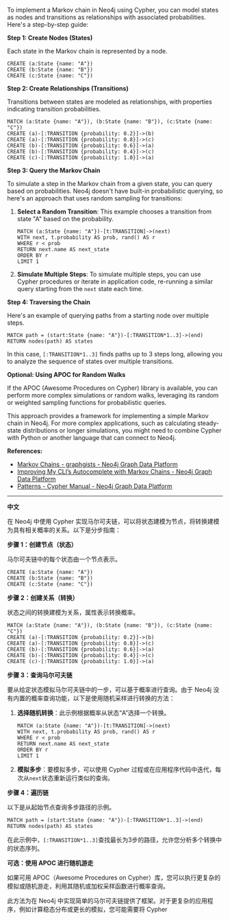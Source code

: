 To implement a Markov chain in Neo4j using Cypher, you can model states as nodes and transitions as relationships with associated probabilities. Here's a step-by-step guide:

**Step 1: Create Nodes (States)**

Each state in the Markov chain is represented by a node.

```cypher
CREATE (a:State {name: "A"})
CREATE (b:State {name: "B"})
CREATE (c:State {name: "C"})
```

**Step 2: Create Relationships (Transitions)**

Transitions between states are modeled as relationships, with properties indicating transition probabilities.

```cypher
MATCH (a:State {name: "A"}), (b:State {name: "B"}), (c:State {name: "C"})
CREATE (a)-[:TRANSITION {probability: 0.2}]->(b)
CREATE (a)-[:TRANSITION {probability: 0.8}]->(c)
CREATE (b)-[:TRANSITION {probability: 0.6}]->(a)
CREATE (b)-[:TRANSITION {probability: 0.4}]->(c)
CREATE (c)-[:TRANSITION {probability: 1.0}]->(a)
```

**Step 3: Query the Markov Chain**

To simulate a step in the Markov chain from a given state, you can query based on probabilities. Neo4j doesn't have built-in probabilistic querying, so here's an approach that uses random sampling for transitions:

1. **Select a Random Transition**: This example chooses a transition from state "A" based on the probability.

   ```cypher
   MATCH (a:State {name: "A"})-[t:TRANSITION]->(next)
   WITH next, t.probability AS prob, rand() AS r
   WHERE r < prob
   RETURN next.name AS next_state
   ORDER BY r
   LIMIT 1
   ```

2. **Simulate Multiple Steps**: To simulate multiple steps, you can use Cypher procedures or iterate in application code, re-running a similar query starting from the `next` state each time.

**Step 4: Traversing the Chain**

Here's an example of querying paths from a starting node over multiple steps.

```cypher
MATCH path = (start:State {name: "A"})-[:TRANSITION*1..3]->(end)
RETURN nodes(path) AS states
```

In this case, `[:TRANSITION*1..3]` finds paths up to 3 steps long, allowing you to analyze the sequence of states over multiple transitions.

**Optional: Using APOC for Random Walks**

If the APOC (Awesome Procedures on Cypher) library is available, you can perform more complex simulations or random walks, leveraging its random or weighted sampling functions for probabilistic queries.

This approach provides a framework for implementing a simple Markov chain in Neo4j. For more complex applications, such as calculating steady-state distributions or longer simulations, you might need to combine Cypher with Python or another language that can connect to Neo4j.

**References:**

- [Markov Chains - graphgists - Neo4j Graph Data Platform](https://neo4j.com/graphgists/markov-chains/)
- [Improving My CLI’s Autocomplete with Markov Chains - Neo4j Graph Data Platform](https://neo4j.com/blog/cli-markov-chains/)
- [Patterns - Cypher Manual - Neo4j Graph Data Platform](https://neo4j.com/docs/cypher-manual/current/patterns/)

---

**中文**

在 Neo4j 中使用 Cypher 实现马尔可夫链，可以将状态建模为节点，将转换建模为具有相关概率的关系。以下是分步指南：

**步骤 1：创建节点（状态）**

马尔可夫链中的每个状态由一个节点表示。

```cypher
CREATE (a:State {name: "A"})
CREATE (b:State {name: "B"})
CREATE (c:State {name: "C"})
```

**步骤 2：创建关系（转换）**

状态之间的转换建模为关系，属性表示转换概率。

```cypher
MATCH (a:State {name: "A"}), (b:State {name: "B"}), (c:State {name: "C"})
CREATE (a)-[:TRANSITION {probability: 0.2}]->(b)
CREATE (a)-[:TRANSITION {probability: 0.8}]->(c)
CREATE (b)-[:TRANSITION {probability: 0.6}]->(a)
CREATE (b)-[:TRANSITION {probability: 0.4}]->(c)
CREATE (c)-[:TRANSITION {probability: 1.0}]->(a)
```

**步骤 3：查询马尔可夫链**

要从给定状态模拟马尔可夫链中的一步，可以基于概率进行查询。由于 Neo4j 没有内置的概率查询功能，以下是使用随机采样进行转换的方法：

1. **选择随机转换**：此示例根据概率从状态“A”选择一个转换。

   ```cypher
   MATCH (a:State {name: "A"})-[t:TRANSITION]->(next)
   WITH next, t.probability AS prob, rand() AS r
   WHERE r < prob
   RETURN next.name AS next_state
   ORDER BY r
   LIMIT 1
   ```

2. **模拟多步**：要模拟多步，可以使用 Cypher 过程或在应用程序代码中迭代，每次从`next`状态重新运行类似的查询。

**步骤 4：遍历链**

以下是从起始节点查询多步路径的示例。

```cypher
MATCH path = (start:State {name: "A"})-[:TRANSITION*1..3]->(end)
RETURN nodes(path) AS states
```

在此示例中，`[:TRANSITION*1..3]`查找最长为3步的路径，允许您分析多个转换中的状态序列。

**可选：使用 APOC 进行随机游走**

如果可用 APOC（Awesome Procedures on Cypher）库，您可以执行更复杂的模拟或随机游走，利用其随机或加权采样函数进行概率查询。

此方法为在 Neo4j 中实现简单的马尔可夫链提供了框架。对于更复杂的应用程序，例如计算稳态分布或更长的模拟，您可能需要将 Cypher 
